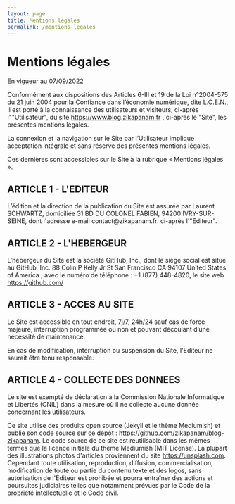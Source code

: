 ```yaml
---
layout: page
title: Mentions légales
permalink: /mentions-legales
---
```


<h1>Mentions légales</h1>
<p>En vigueur au 07/09/2022</p>
<p>Conformément aux dispositions des Articles 6-III et 19 de la Loi n°2004-575 du 21 juin 2004 pour la
Confiance dans l’économie numérique, dite L.C.E.N., il est porté à la connaissance des utilisateurs et
visiteurs, ci-après l""Utilisateur", du site <a href="https://www.blog.zikapanam.fr">https://www.blog.zikapanam.fr</a> , ci-après le "Site", les
présentes mentions légales.</p>
<p>La connexion et la navigation sur le Site par l’Utilisateur implique acceptation intégrale et sans réserve
des présentes mentions légales.</p>
<p>Ces dernières sont accessibles sur le Site à la rubrique « Mentions légales ».</p>
<h2>ARTICLE 1 - L'EDITEUR</h2>
<p>L’édition et la direction de la publication du Site est assurée par Laurent SCHWARTZ, domiciliée 31
BD DU COLONEL FABIEN, 94200 IVRY-SUR-SEINE, dont l'adresse e-mail contact@zikapanam.fr.
ci-après l'"Editeur".</p>
<h2>ARTICLE 2 - L'HEBERGEUR</h2>
<p>L'hébergeur du Site est la société GitHub, Inc., dont le siège social est situé au GitHub, Inc. 88 Colin P
Kelly Jr St San Francisco CA 94107 United States of America , avec le numéro de téléphone : +1 (877) 448-4820, le site web <a href="https://github.com/">https://github.com/</a>
<h2>ARTICLE 3 - ACCES AU SITE</h2>
<p>Le Site est accessible en tout endroit, 7j/7, 24h/24 sauf cas de force majeure, interruption
programmée ou non et pouvant découlant d’une nécessité de maintenance.</p>
<p>En cas de modification, interruption ou suspension du Site, l'Editeur ne saurait être tenu responsable.</p>
<h2>ARTICLE 4 - COLLECTE DES DONNEES</h2>
<p>Le site est exempté de déclaration à la Commission Nationale Informatique et Libertés (CNIL) dans la
mesure où il ne collecte aucune donnée concernant les utilisateurs.</p>

<p>Ce site utilise des produits open source (Jekyll et le thème Mediumish) et publie son code source sur ce dépôt : <a href="https://github.com/zikapanam/blog-zikapanam">https://github.com/zikapanam/blog-zikapanam</a>. Le code source de ce site est réutilisable dans les mêmes termes que la licence initiale du thème Mediumish (MIT License). La plupart des illustrations photos d'articles proviennent du site <a href="https://unsplash.com">https://unsplash.com</a>. Cependant toute utilisation, reproduction, diffusion, commercialisation, modification de toute ou partie du contenu texte et des logos, sans autorisation de l'Éditeur est prohibée et pourra entraîner des actions et poursuites judiciaires telles que notamment prévues par le Code de la propriété intellectuelle et le Code civil.
</p>
